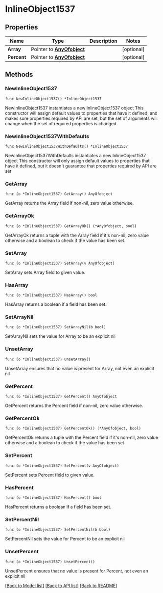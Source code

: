 # InlineObject1537

## Properties

Name | Type | Description | Notes
------------ | ------------- | ------------- | -------------
**Array** | Pointer to [**AnyOfobject**](anyOf&lt;object&gt;.md) |  | [optional] 
**Percent** | Pointer to [**AnyOfobject**](anyOf&lt;object&gt;.md) |  | [optional] 

## Methods

### NewInlineObject1537

`func NewInlineObject1537() *InlineObject1537`

NewInlineObject1537 instantiates a new InlineObject1537 object
This constructor will assign default values to properties that have it defined,
and makes sure properties required by API are set, but the set of arguments
will change when the set of required properties is changed

### NewInlineObject1537WithDefaults

`func NewInlineObject1537WithDefaults() *InlineObject1537`

NewInlineObject1537WithDefaults instantiates a new InlineObject1537 object
This constructor will only assign default values to properties that have it defined,
but it doesn't guarantee that properties required by API are set

### GetArray

`func (o *InlineObject1537) GetArray() AnyOfobject`

GetArray returns the Array field if non-nil, zero value otherwise.

### GetArrayOk

`func (o *InlineObject1537) GetArrayOk() (*AnyOfobject, bool)`

GetArrayOk returns a tuple with the Array field if it's non-nil, zero value otherwise
and a boolean to check if the value has been set.

### SetArray

`func (o *InlineObject1537) SetArray(v AnyOfobject)`

SetArray sets Array field to given value.

### HasArray

`func (o *InlineObject1537) HasArray() bool`

HasArray returns a boolean if a field has been set.

### SetArrayNil

`func (o *InlineObject1537) SetArrayNil(b bool)`

 SetArrayNil sets the value for Array to be an explicit nil

### UnsetArray
`func (o *InlineObject1537) UnsetArray()`

UnsetArray ensures that no value is present for Array, not even an explicit nil
### GetPercent

`func (o *InlineObject1537) GetPercent() AnyOfobject`

GetPercent returns the Percent field if non-nil, zero value otherwise.

### GetPercentOk

`func (o *InlineObject1537) GetPercentOk() (*AnyOfobject, bool)`

GetPercentOk returns a tuple with the Percent field if it's non-nil, zero value otherwise
and a boolean to check if the value has been set.

### SetPercent

`func (o *InlineObject1537) SetPercent(v AnyOfobject)`

SetPercent sets Percent field to given value.

### HasPercent

`func (o *InlineObject1537) HasPercent() bool`

HasPercent returns a boolean if a field has been set.

### SetPercentNil

`func (o *InlineObject1537) SetPercentNil(b bool)`

 SetPercentNil sets the value for Percent to be an explicit nil

### UnsetPercent
`func (o *InlineObject1537) UnsetPercent()`

UnsetPercent ensures that no value is present for Percent, not even an explicit nil

[[Back to Model list]](../README.md#documentation-for-models) [[Back to API list]](../README.md#documentation-for-api-endpoints) [[Back to README]](../README.md)


